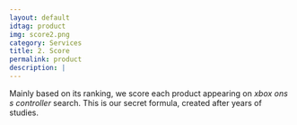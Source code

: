 ```yaml
---
layout: default
idtag: product
img: score2.png
category: Services
title: 2. Score
permalink: product
description: |
---
```


Mainly based on its ranking, we score each product appearing on _xbox ons s controller_ search. This is our secret formula, created after years of studies.
